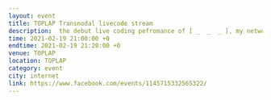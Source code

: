 ```yaml
---
layout: event
title: TOPLAP Transnodal livecode stream
description:  the debut live coding pefromance of [ _  _  _ ], my network music ensemble with <a href="https://jialiu.de/">Jia Liu</a> and <a href="https://mewithoutnara.bandcamp.com/">Shuoxin Tan</a>
time: 2021-02-19 21:00:00 +0
endtime: 2021-02-19 21:20:00 +0
venue: TOPLAP
location: TOPLAP
category: event
city: internet
link: https://www.facebook.com/events/1145715332565322/
---
```

